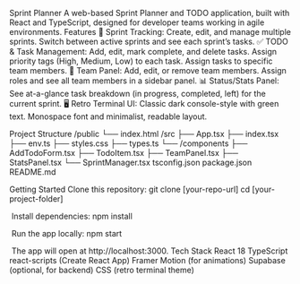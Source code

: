 Sprint Planner
A web-based Sprint Planner and TODO application, built with React and TypeScript, designed for developer teams working in agile environments.
Features
🏁 Sprint Tracking:
Create, edit, and manage multiple sprints. Switch between active sprints and see each sprint’s tasks.
✅ TODO & Task Management:
Add, edit, mark complete, and delete tasks.
Assign priority tags (High, Medium, Low) to each task.
Assign tasks to specific team members.
👥 Team Panel:
Add, edit, or remove team members.
Assign roles and see all team members in a sidebar panel.
📊 Status/Stats Panel:
See at-a-glance task breakdown (in progress, completed, left) for the current sprint.
🖥️ Retro Terminal UI:
Classic dark console-style with green text.
Monospace font and minimalist, readable layout.

Project Structure
/public
  └── index.html
/src
  ├── App.tsx
  ├── index.tsx
  ├── env.ts
  ├── styles.css
  ├── types.ts
  └── /components
      ├── AddTodoForm.tsx
      ├── TodoItem.tsx
      ├── TeamPanel.tsx
      ├── StatsPanel.tsx
      └── SprintManager.tsx
tsconfig.json
package.json
README.md

Getting Started
Clone this repository:
git clone [your-repo-url]
cd [your-project-folder]

​
Install dependencies:
npm install

​
Run the app locally:
npm start

​
The app will open at http://localhost:3000.
Tech Stack
React 18
TypeScript
react-scripts (Create React App)
Framer Motion (for animations)
Supabase (optional, for backend)
CSS (retro terminal theme)